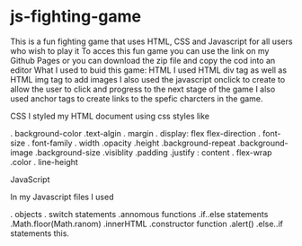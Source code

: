 # js-fighting-game
This is a fun fighting game that uses HTML, CSS and Javascript for all users who wish to play it
To acces this fun game you can use the link on my Github Pages or  you can  download the zip file and copy the cod into an editor
What I used to buid this game:
HTML 
I used HTML div tag as well as HTML img tag to add images
I also used the javascript onclick to create to allow the user to click and progress to the next stage of the game
I also  used anchor tags to create links to the spefic charcters in the game.

CSS
I styled my HTML document using css styles like

. background-color
.text-algin
. margin
. display: flex
flex-direction
. font-size
. font-family
. width
.opacity
.height
.background-repeat
.background-image
.background-size
.visiblity
.padding
.justify : content
. flex-wrap
.color
. line-height

JavaScript

In my Javascript files  I used

. objects
. switch statements
.annomous functions
.if..else statements
.Math.floor(Math.ranom)
.innerHTML
.constructor function
.alert()
.else..if statements
this.



 
